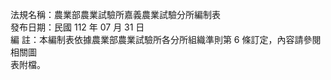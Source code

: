 法規名稱：農業部農業試驗所嘉義農業試驗分所編制表  
發布日期：民國 112 年 07 月 31 日  
編 註：本編制表依據農業部農業試驗所各分所組織準則第 6 條訂定，內容請參閱相關圖  
表附檔。  


